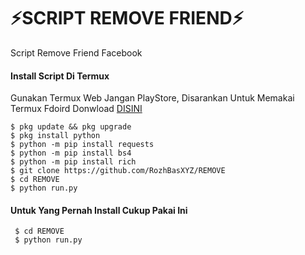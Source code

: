 # ⚡SCRIPT REMOVE FRIEND⚡
Script Remove Friend Facebook

#### Install Script Di Termux
 Gunakan Termux Web Jangan PlayStore, Disarankan Untuk Memakai Termux Fdoird Donwload [DISINI](https://f-droid.org/repo/com.termux_118.apk)
 ```
 $ pkg update && pkg upgrade
 $ pkg install python
 $ python -m pip install requests
 $ python -m pip install bs4
 $ python -m pip install rich
 $ git clone https://github.com/RozhBasXYZ/REMOVE
 $ cd REMOVE
 $ python run.py
 ```
#### Untuk Yang Pernah Install Cukup Pakai Ini
 ```
  $ cd REMOVE
  $ python run.py
 ```

